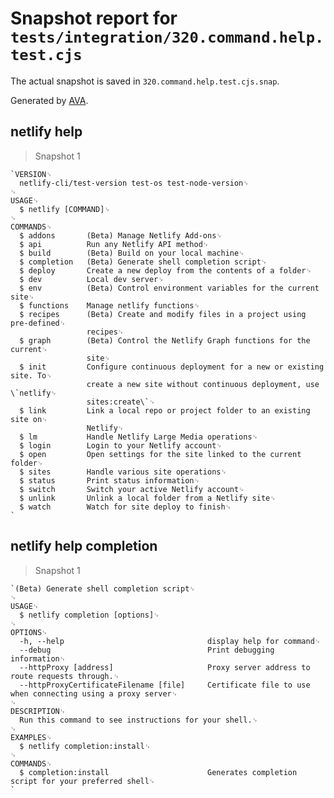 # Snapshot report for `tests/integration/320.command.help.test.cjs`

The actual snapshot is saved in `320.command.help.test.cjs.snap`.

Generated by [AVA](https://avajs.dev).

## netlify help

> Snapshot 1

    `VERSION␊
      netlify-cli/test-version test-os test-node-version␊
    ␊
    USAGE␊
      $ netlify [COMMAND]␊
    ␊
    COMMANDS␊
      $ addons       (Beta) Manage Netlify Add-ons␊
      $ api          Run any Netlify API method␊
      $ build        (Beta) Build on your local machine␊
      $ completion   (Beta) Generate shell completion script␊
      $ deploy       Create a new deploy from the contents of a folder␊
      $ dev          Local dev server␊
      $ env          (Beta) Control environment variables for the current site␊
      $ functions    Manage netlify functions␊
      $ recipes      (Beta) Create and modify files in a project using pre-defined␊
                     recipes␊
      $ graph        (Beta) Control the Netlify Graph functions for the current␊
                     site␊
      $ init         Configure continuous deployment for a new or existing site. To␊
                     create a new site without continuous deployment, use \`netlify␊
                     sites:create\`␊
      $ link         Link a local repo or project folder to an existing site on␊
                     Netlify␊
      $ lm           Handle Netlify Large Media operations␊
      $ login        Login to your Netlify account␊
      $ open         Open settings for the site linked to the current folder␊
      $ sites        Handle various site operations␊
      $ status       Print status information␊
      $ switch       Switch your active Netlify account␊
      $ unlink       Unlink a local folder from a Netlify site␊
      $ watch        Watch for site deploy to finish␊
    `

## netlify help completion

> Snapshot 1

    `(Beta) Generate shell completion script␊
    ␊
    USAGE␊
      $ netlify completion [options]␊
    ␊
    OPTIONS␊
      -h, --help                                display help for command␊
      --debug                                   Print debugging information␊
      --httpProxy [address]                     Proxy server address to route requests through.␊
      --httpProxyCertificateFilename [file]     Certificate file to use when connecting using a proxy server␊
    ␊
    DESCRIPTION␊
      Run this command to see instructions for your shell.␊
    ␊
    EXAMPLES␊
      $ netlify completion:install␊
    ␊
    COMMANDS␊
      $ completion:install                      Generates completion script for your preferred shell␊
    `
